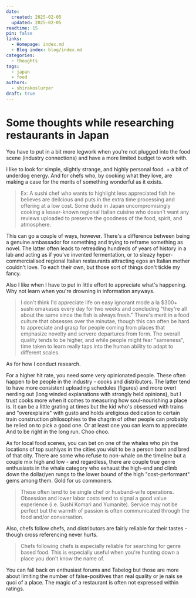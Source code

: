 ```yaml
---
date:
  created: 2025-02-05
  updated: 2025-02-05
readtime: 15
pin: false
links:
  - Homepage: index.md
  - Blog index: blog/index.md
categories:
  - thoughts
tags:
  - japan
  - food
authors:
  - shirakoslurper
draft: true
---
```


# Some thoughts while researching restaurants in Japan

You have to put in a bit more legwork when you're not plugged into the food scene (industry connections) and have a more limited budget to work with.

I like to look for simple, slightly strange, and highly personal food. + a bit of underdog energy. And for chefs who, by cooking what they love, are making a case for the merits of something wonderful as it exists.

> Ex: A sushi chef who wants to highlight less appreciated fish he believes are deilcious and puts in the extra time processing and offering at a low cost. Some dude in Japan uncompromisingly cooking a lesser-known regional Italian cuisine who doesn't want any reviews uploaded to preserve the goodness of the food, spirit, and atmosphere.

This can go a couple of ways, however. There's a difference between being a genuine ambassador for something and trying to reframe something as novel. The latter often leads to retreading hundreds of years of history in a lab and acting as if you've invented fermentation, or to sleazy hyper-commercialised regional Italian restaurants attracting egos an Italian mother couldn't love. To each their own, but those sort of things don't tickle my fancy.

Also I like when I have to put in little effort to appreciate what's happening. Why not learn when you're drowning in information anyways.

> I don't think I'd appreciate life on easy ignorant mode a la $300+ sushi omakases every day for two weeks and concluding "they're all about the same since the fish is always fresh." There's merit in a food culture that obsesses over the minutae, though this can often be hard to appreciate and grasp for people coming from places that emphasize novelty and servere departures from form. The overall quality tends to be higher, and while people might fear "sameness", time taken to learn really taps into the human ability to adapt to different scales. 

As for how I conduct research.

For a higher hit rate, you need some very opinionated people. These often happen to be people in the industry - cooks and distributors. The latter tend to have more consistent uploading schedules (figures) and more overt nerding out (long winded explanations with strongly held opinions), but I trust cooks more when it comes to measuring how soul-nourishing a place is. It can be a little grating at times but the kid who's obsessed with trains and "overexplains" with gusto and holds areligious dedication to certain train construction philosophies to the chagrin of other people can probably be relied on to pick a good one. Or at least one you can learn to appreciate. And to be right in the long run. Choo choo.

As for local food scenes, you can bet on one of the whales who pin the locations of top sushiyas in the cities you visit to be a person born and bred of that city. There are some who refuse to non-whale on the timeline but a couple mix high and low - and regardless, there are couple true genre enthusiasts in the whale category who exhaust the high-end and climb down the dollar/yen rungs to the lower bound of the high "cost-performant" gems among them. Gold for us commoners.

> These often tend to be single chef or husband-wife operations. Obsession and lower labor costs tend to signal a good value experience (i.e. Sushi Komari and Yumanite). Service may not be perfect but the warmth of passion is often communicated through the food and/or conversation.

Also, chefs follow chefs, and distributors are fairly reliable for their tastes - though cross referencing never hurts. 

> Chefs following chefs is especially reliable for searching for genre based food. This is especially useful when you're hunting down a place you don't know the name of.

You can fall back on enthusiast forums and Tabelog but those are more about limiting the number of false-positives than real quality or je nais se quoi of a place. The magic of a restaurant is often not expressed within ratings.

